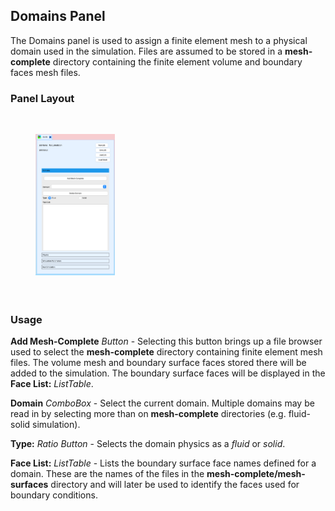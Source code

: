 <!-- --------------------------------------------------- -->
<!-- ------------------- Domains Panel ----------------- -->
<!-- --------------------------------------------------- -->

<h2 id="sv_fsi_tool_domains"> Domains Panel </h2> 
The Domains panel is used to assign a finite element mesh to a physical domain used in the simulation.
Files are assumed to be stored in a <strong>mesh-complete</strong> directory containing the finite 
element volume and boundary faces mesh files.

<h3> Panel Layout </h3> 

<br>
<figure>
  <img src="/documentation/multi_physics/sv-fsi-tool/images/domains-panel.png" style="float: left; width: 30%; margin-right: 1%; margin-bottom: 0.5em;">
  <p style="clear: both;">
</figure>
<br>


<h3> Usage </h3> 

**Add Mesh-Complete** <i>Button</i> - Selecting this button brings up a file browser used to select the 
<strong>mesh-complete</strong> directory containing finite element mesh files. The volume mesh and 
boundary surface faces stored there will be added to the simulation. The boundary surface faces will be displayed in
the <strong>Face List:</strong> <i>ListTable</i>.

**Domain** <i>ComboBox</i> - Select the current domain. Multiple domains may be read in by selecting more than
on <strong>mesh-complete</strong> directories (e.g. fluid-solid simulation).

**Type:** <i>Ratio Button</i> - Selects the domain physics as a <i>fluid</i> or <i>solid</i>.

<strong>Face List:</strong> <i>ListTable</i> - Lists the boundary surface face names defined for a domain. These
are the names of the files in the <strong>mesh-complete/mesh-surfaces</strong> directory and will later
be used to identify the faces used for boundary conditions.

